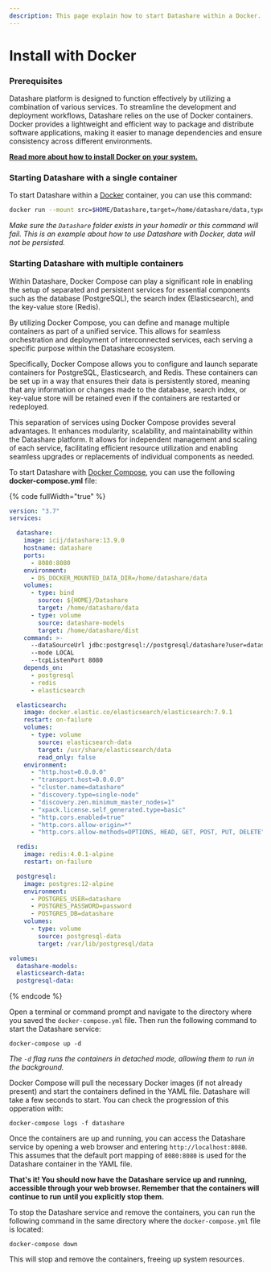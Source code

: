 ```yaml
---
description: This page explain how to start Datashare within a Docker.
---
```


# Install with Docker

### Prerequisites <a href="#prerequisites" id="prerequisites"></a>

Datashare platform is designed to function effectively by utilizing a combination of various services. To streamline the development and deployment workflows, Datashare relies on the use of Docker containers. Docker provides a lightweight and efficient way to package and distribute software applications, making it easier to manage dependencies and ensure consistency across different environments.

[**Read more about how to install Docker on your system.**](https://docs.docker.com/engine/install/)

### Starting Datashare with a single container

To start Datashare within a [Docker](https://www.docker.com/) container, you can use this command:

```bash
docker run --mount src=$HOME/Datashare,target=/home/datashare/data,type=bind -p 8080:8080 icij/datashare:11.1.9 --mode EMBEDDED
```

_Make sure the `Datashare` folder exists in your homedir or this command will fail. This is an example about how to use Datashare with Docker, data will not be persisted._

### Starting Datashare with multiple containers&#x20;

Within Datashare, Docker Compose can play a significant role in enabling the setup of separated and persistent services for essential components such as the database (PostgreSQL), the search index (Elasticsearch), and the key-value store (Redis).

By utilizing Docker Compose, you can define and manage multiple containers as part of a unified service. This allows for seamless orchestration and deployment of interconnected services, each serving a specific purpose within the Datashare ecosystem.

Specifically, Docker Compose allows you to configure and launch separate containers for PostgreSQL, Elasticsearch, and Redis. These containers can be set up in a way that ensures their data is persistently stored, meaning that any information or changes made to the database, search index, or key-value store will be retained even if the containers are restarted or redeployed.

This separation of services using Docker Compose provides several advantages. It enhances modularity, scalability, and maintainability within the Datashare platform. It allows for independent management and scaling of each service, facilitating efficient resource utilization and enabling seamless upgrades or replacements of individual components as needed.

To start Datashare with [Docker Compose](https://docs.docker.com/compose/), you can use the following **docker-compose.yml** file:

{% code fullWidth="true" %}
```yaml
version: "3.7"
services:

  datashare:
    image: icij/datashare:13.9.0
    hostname: datashare
    ports:
      - 8080:8080
    environment:
      - DS_DOCKER_MOUNTED_DATA_DIR=/home/datashare/data
    volumes:
      - type: bind
        source: ${HOME}/Datashare
        target: /home/datashare/data
      - type: volume
        source: datashare-models
        target: /home/datashare/dist
    command: >-
      --dataSourceUrl jdbc:postgresql://postgresql/datashare?user=datashare\&password=password 
      --mode LOCAL
      --tcpListenPort 8080
    depends_on:
      - postgresql
      - redis
      - elasticsearch

  elasticsearch:
    image: docker.elastic.co/elasticsearch/elasticsearch:7.9.1
    restart: on-failure
    volumes:
      - type: volume
        source: elasticsearch-data
        target: /usr/share/elasticsearch/data
        read_only: false
    environment:
      - "http.host=0.0.0.0"
      - "transport.host=0.0.0.0"
      - "cluster.name=datashare"
      - "discovery.type=single-node"
      - "discovery.zen.minimum_master_nodes=1"
      - "xpack.license.self_generated.type=basic"
      - "http.cors.enabled=true"
      - "http.cors.allow-origin=*"
      - "http.cors.allow-methods=OPTIONS, HEAD, GET, POST, PUT, DELETE"

  redis:
    image: redis:4.0.1-alpine
    restart: on-failure

  postgresql:
    image: postgres:12-alpine
    environment:
      - POSTGRES_USER=datashare
      - POSTGRES_PASSWORD=password
      - POSTGRES_DB=datashare
    volumes:
      - type: volume
        source: postgresql-data
        target: /var/lib/postgresql/data

volumes:
  datashare-models:
  elasticsearch-data:
  postgresql-data:
```
{% endcode %}

Open a terminal or command prompt and navigate to the directory where you saved the `docker-compose.yml` file. Then run the following command to start the Datashare service:

```
docker-compose up -d
```

_The `-d` flag runs the containers in detached mode, allowing them to run in the background._

Docker Compose will pull the necessary Docker images (if not already present) and start the containers defined in the YAML file. Datashare will take a few seconds to start. You can check the progression of this opperation with:

```
docker-compose logs -f datashare
```

Once the containers are up and running, you can access the Datashare service by opening a web browser and entering `http://localhost:8080`. This assumes that the default port mapping of `8080:8080` is used for the Datashare container in the YAML file.

**That's it! You should now have the Datashare service up and running, accessible through your web browser. Remember that the containers will continue to run until you explicitly stop them.**

To stop the Datashare service and remove the containers, you can run the following command in the same directory where the `docker-compose.yml` file is located:

```
docker-compose down
```

This will stop and remove the containers, freeing up system resources.
